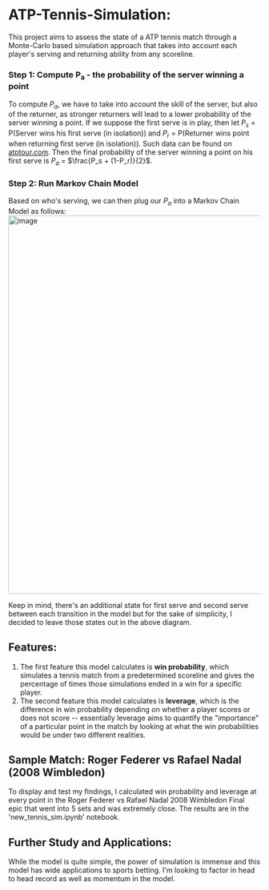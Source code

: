 # ATP-Tennis-Simulation:
This project aims to assess the state of a ATP tennis match through a Monte-Carlo based simulation approach that takes into account each player's serving and returning ability from any scoreline. 

### Step 1: Compute P<sub>a</sub> - the probability of the server winning a point
To compute ${P_a}$, we have to take into account the skill of the server, but also of the returner, as stronger returners will lead to a lower probability of the server winning a point. If we suppose the first serve is in play, then let ${P_s}$ = P(Server wins his first serve (in isolation)) and ${P_r}$ = P(Returner wins point when returning first serve (in isolation)). Such data can be found on [atptour.com](https://www.atptour.com/en). Then the final probability of the server winning a point on his first serve is ${P_a}$ = $\frac{P_s + (1-P_r)}{2}$.

### Step 2: Run Markov Chain Model
Based on who's serving, we can then plug our ${P_a}$ into a Markov Chain Model as follows:
<img width="756" alt="image" src="https://github.com/user-attachments/assets/8f0bc5f5-ad1b-48b4-b418-adac1d5c83b7">

Keep in mind, there's an additional state for first serve and second serve between each transition in the model but for the sake of simplicity, I decided to leave those states out in the above diagram.

## Features:

1) The first feature this model calculates is **win probability**, which simulates a tennis match from a predetermined scoreline and gives the percentage of times those simulations ended in a win for a specific player.
2) The second feature this model calculates is **leverage**, which is the difference in win probability depending on whether a player scores or does not score -- essentially leverage aims to quantify the "importance" of a particular point in the match by looking at what the win probabilities would be under two different realities.

## Sample Match: Roger Federer vs Rafael Nadal (2008 Wimbledon)

To display and test my findings, I calculated win probability and leverage at every point in the Roger Federer vs Rafael Nadal 2008 Wimbledon Final epic that went into 5 sets and was extremely close. The results are in the 'new_tennis_sim.ipynb' notebook.

## Further Study and Applications:

While the model is quite simple, the power of simulation is immense and this model has wide applications to sports betting. I'm looking to factor in head to head record as well as momentum in the model.
